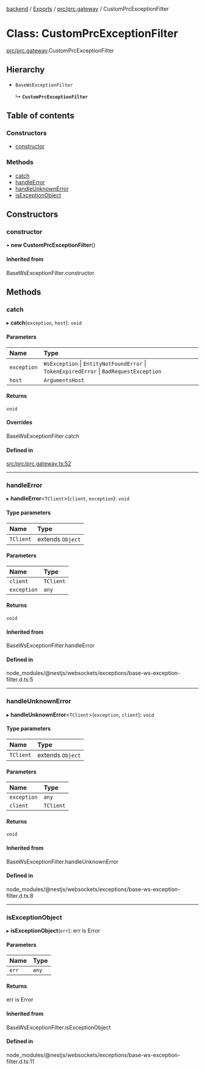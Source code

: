 [backend](../README.md) / [Exports](../modules.md) / [prc/prc.gateway](../modules/prc_prc_gateway.md) / CustomPrcExceptionFilter

# Class: CustomPrcExceptionFilter

[prc/prc.gateway](../modules/prc_prc_gateway.md).CustomPrcExceptionFilter

## Hierarchy

- `BaseWsExceptionFilter`

  ↳ **`CustomPrcExceptionFilter`**

## Table of contents

### Constructors

- [constructor](prc_prc_gateway.CustomPrcExceptionFilter.md#constructor)

### Methods

- [catch](prc_prc_gateway.CustomPrcExceptionFilter.md#catch)
- [handleError](prc_prc_gateway.CustomPrcExceptionFilter.md#handleerror)
- [handleUnknownError](prc_prc_gateway.CustomPrcExceptionFilter.md#handleunknownerror)
- [isExceptionObject](prc_prc_gateway.CustomPrcExceptionFilter.md#isexceptionobject)

## Constructors

### constructor

• **new CustomPrcExceptionFilter**()

#### Inherited from

BaseWsExceptionFilter.constructor

## Methods

### catch

▸ **catch**(`exception`, `host`): `void`

#### Parameters

| Name | Type |
| :------ | :------ |
| `exception` | `WsException` \| `EntityNotFoundError` \| `TokenExpiredError` \| `BadRequestException` |
| `host` | `ArgumentsHost` |

#### Returns

`void`

#### Overrides

BaseWsExceptionFilter.catch

#### Defined in

[src/prc/prc.gateway.ts:52](https://github.com/GQDeltex/ft_transcendence/blob/main/backend/src/prc/prc.gateway.ts#L52)

___

### handleError

▸ **handleError**<`TClient`\>(`client`, `exception`): `void`

#### Type parameters

| Name | Type |
| :------ | :------ |
| `TClient` | extends `Object` |

#### Parameters

| Name | Type |
| :------ | :------ |
| `client` | `TClient` |
| `exception` | `any` |

#### Returns

`void`

#### Inherited from

BaseWsExceptionFilter.handleError

#### Defined in

node_modules/@nestjs/websockets/exceptions/base-ws-exception-filter.d.ts:5

___

### handleUnknownError

▸ **handleUnknownError**<`TClient`\>(`exception`, `client`): `void`

#### Type parameters

| Name | Type |
| :------ | :------ |
| `TClient` | extends `Object` |

#### Parameters

| Name | Type |
| :------ | :------ |
| `exception` | `any` |
| `client` | `TClient` |

#### Returns

`void`

#### Inherited from

BaseWsExceptionFilter.handleUnknownError

#### Defined in

node_modules/@nestjs/websockets/exceptions/base-ws-exception-filter.d.ts:8

___

### isExceptionObject

▸ **isExceptionObject**(`err`): err is Error

#### Parameters

| Name | Type |
| :------ | :------ |
| `err` | `any` |

#### Returns

err is Error

#### Inherited from

BaseWsExceptionFilter.isExceptionObject

#### Defined in

node_modules/@nestjs/websockets/exceptions/base-ws-exception-filter.d.ts:11
